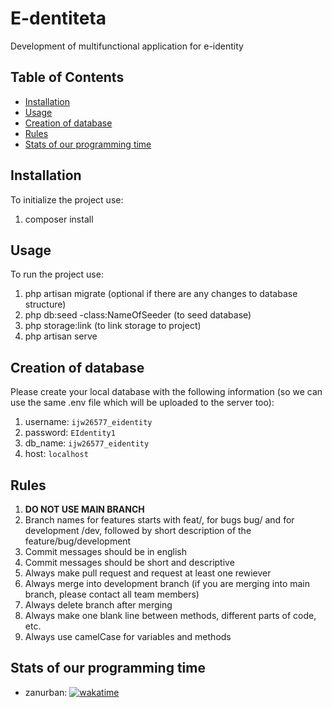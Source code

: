 # E-dentiteta
Development of multifunctional application for e-identity
## Table of Contents
- [Installation](#installation)
- [Usage](#usage)
- [Creation of database](#creation-of-database)
- [Rules](#rules)
- [Stats of our programming time](#stats-of-our-programming-time)

## Installation
To initialize the project use:
1. composer install

## Usage
To run the project use:
1. php artisan migrate (optional if there are any changes to database structure)
2. php db:seed -class:NameOfSeeder (to seed database)
3. php storage:link (to link storage to project)
4. php artisan serve

## Creation of database
Please create your local database with the following information (so we can use the same .env file which will be uploaded to the server too):
1. username: `ijw26577_eidentity`
2. password: `EIdentity1`
3. db_name: `ijw26577_eidentity`
4. host: `localhost`

## Rules
1. <b>DO NOT USE MAIN BRANCH</b>
2. Branch names for features starts with feat/, for bugs bug/ and for development /dev, followed by short description of the feature/bug/development
3. Commit messages should be in english
4. Commit messages should be short and descriptive
5. Always make pull request and request at least one rewiever
6. Always merge into development branch (if you are merging into main branch, please contact all team members)
7. Always delete branch after merging
8. Always make one blank line between methods, different parts of code, etc.
9. Always use camelCase for variables and methods

## Stats of our programming time
- zanurban: <a href="https://wakatime.com/badge/user/357a7788-d233-45e0-bd9c-f6990b124cba/project/207587a4-3e6c-47f5-be1b-d68e11540812"><img src="https://wakatime.com/badge/user/357a7788-d233-45e0-bd9c-f6990b124cba/project/207587a4-3e6c-47f5-be1b-d68e11540812.svg" alt="wakatime"></a>
